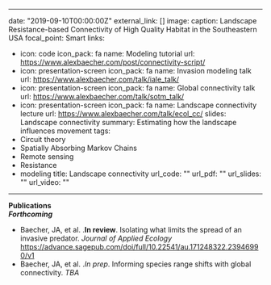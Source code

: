  ---
date: "2019-09-10T00:00:00Z"
external_link: []
image:
  caption: Landscape Resistance-based Connectivity of High Quality Habitat in the Southeastern USA
  focal_point: Smart
links:
- icon: code
  icon_pack: fa
  name: Modeling tutorial
  url: https://www.alexbaecher.com/post/connectivity-script/
- icon: presentation-screen
  icon_pack: fa
  name: Invasion modeling talk
  url: https://www.alexbaecher.com/talk/iale_talk/
- icon: presentation-screen
  icon_pack: fa
  name: Global connectivity talk
  url: https://www.alexbaecher.com/talk/sotm_talk/
- icon: presentation-screen
  icon_pack: fa
  name: Landscape connectivity lecture
  url: https://www.alexbaecher.com/talk/ecol_cc/
slides: Landscape connectivity
summary: Estimating how the landscape influences movement
tags:
- Circuit theory
- Spatially Absorbing Markov Chains
- Remote sensing
- Resistance
- modeling
title: Landscape connectivity
url_code: ""
url_pdf: ""
url_slides: ""
url_video: ""
---

**Publications**  
***Forthcoming***  
- Baecher, JA, et al. .**In review**. Isolating what limits the spread of an invasive predator. *Journal of Applied Ecology* https://advance.sagepub.com/doi/full/10.22541/au.171248322.23946990/v1 
- Baecher, JA, et al. .*In prep*. Informing species range shifts with global connectivity. *TBA* 

